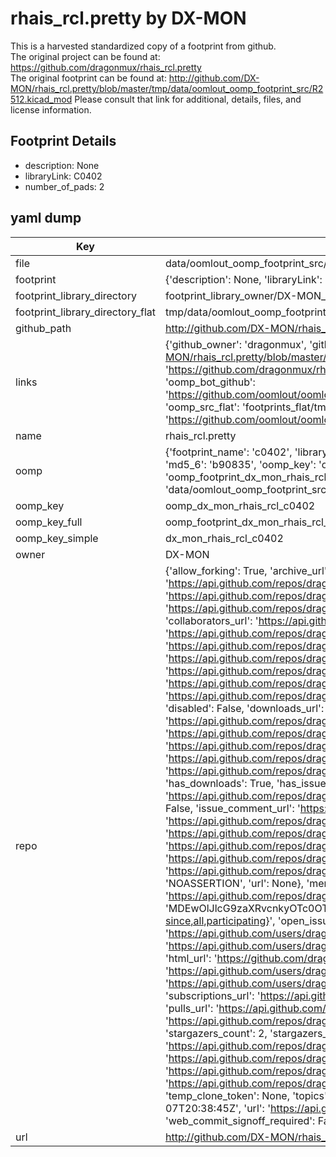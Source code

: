 # rhais_rcl.pretty by DX-MON  
This is a harvested standardized copy of a footprint from github.  
The original project can be found at:  
https://github.com/dragonmux/rhais_rcl.pretty  
The original footprint can be found at:
http://github.com/DX-MON/rhais_rcl.pretty/blob/master/tmp/data/oomlout_oomp_footprint_src/R2512.kicad_mod
Please consult that link for additional, details, files, and license information.  
## Footprint Details
* description: None  
* libraryLink: C0402  
* number_of_pads: 2  
## yaml dump  
| Key | Value |  
| --- | --- |  
| file | data/oomlout_oomp_footprint_src/rhais_rcl.pretty/C0402.kicad_mod |  
| footprint | {'description': None, 'libraryLink': 'C0402', 'number_of_pads': 2} |  
| footprint_library_directory | footprint_library_owner/DX-MON_rhais_rcl.pretty |  
| footprint_library_directory_flat | tmp/data/oomlout_oomp_footprint_src/footprints_flat/dx_mon_rhais_rcl_c0402/working |  
| github_path | http://github.com/DX-MON/rhais_rcl.pretty/blob/master/tmp/data/oomlout_oomp_footprint_src/C0402.kicad_mod |  
| links | {'github_owner': 'dragonmux', 'github_repo_name': 'rhais_rcl.pretty', 'github_src': 'http://github.com/DX-MON/rhais_rcl.pretty/blob/master/tmp/data/oomlout_oomp_footprint_src/R2512.kicad_mod', 'github_src_repo': 'https://github.com/dragonmux/rhais_rcl.pretty', 'oomp_bot': 'tmp/data/oomlout_oomp_footprint_src/footprints/dx_mon_rhais_rcl_c0402/working', 'oomp_bot_github': 'https://github.com/oomlout/oomlout_oomp_footprint_bot/tree/main/tmp/data/oomlout_oomp_footprint_src/footprints/dx_mon_rhais_rcl_c0402/working', 'oomp_src_flat': 'footprints_flat/tmp/data/oomlout_oomp_footprint_src/footprints_flat/dx_mon_rhais_rcl_c0402/working', 'oomp_src_flat_github': 'https://github.com/oomlout/oomlout_oomp_footprint_src/tree/main/tmp/data/oomlout_oomp_footprint_src/footprints_flat/dx_mon_rhais_rcl_c0402/working'} |  
| name | rhais_rcl.pretty |  
| oomp | {'footprint_name': 'c0402', 'library_name': 'rhais_rcl', 'md5': 'b9083563d442c0c9e4ca8ed006c35ab5', 'md5_10': 'b9083563d4', 'md5_5': 'b9083', 'md5_6': 'b90835', 'oomp_key': 'oomp_dx_mon_rhais_rcl_c0402', 'oomp_key_extra': 'oomp_footprint_dx_mon_rhais_rcl_c0402', 'oomp_key_full': 'oomp_footprint_dx_mon_rhais_rcl_c0402_b90835', 'oomp_key_simple': 'dx_mon_rhais_rcl_c0402', 'original_filename': 'data/oomlout_oomp_footprint_src/rhais_rcl.pretty/C0402.kicad_mod', 'owner_name': 'dragonmux'} |  
| oomp_key | oomp_dx_mon_rhais_rcl_c0402 |  
| oomp_key_full | oomp_footprint_dx_mon_rhais_rcl_c0402 |  
| oomp_key_simple | dx_mon_rhais_rcl_c0402 |  
| owner | DX-MON |  
| repo | {'allow_forking': True, 'archive_url': 'https://api.github.com/repos/dragonmux/rhais_rcl.pretty/{archive_format}{/ref}', 'archived': False, 'assignees_url': 'https://api.github.com/repos/dragonmux/rhais_rcl.pretty/assignees{/user}', 'blobs_url': 'https://api.github.com/repos/dragonmux/rhais_rcl.pretty/git/blobs{/sha}', 'branches_url': 'https://api.github.com/repos/dragonmux/rhais_rcl.pretty/branches{/branch}', 'clone_url': 'https://github.com/dragonmux/rhais_rcl.pretty.git', 'collaborators_url': 'https://api.github.com/repos/dragonmux/rhais_rcl.pretty/collaborators{/collaborator}', 'comments_url': 'https://api.github.com/repos/dragonmux/rhais_rcl.pretty/comments{/number}', 'commits_url': 'https://api.github.com/repos/dragonmux/rhais_rcl.pretty/commits{/sha}', 'compare_url': 'https://api.github.com/repos/dragonmux/rhais_rcl.pretty/compare/{base}...{head}', 'contents_url': 'https://api.github.com/repos/dragonmux/rhais_rcl.pretty/contents/{+path}', 'contributors_url': 'https://api.github.com/repos/dragonmux/rhais_rcl.pretty/contributors', 'created_at': '2020-09-22T00:33:55Z', 'default_branch': 'main', 'deployments_url': 'https://api.github.com/repos/dragonmux/rhais_rcl.pretty/deployments', 'description': "DX-MON's Resistor, Capacitor and Inductor footprints KiCad library", 'disabled': False, 'downloads_url': 'https://api.github.com/repos/dragonmux/rhais_rcl.pretty/downloads', 'events_url': 'https://api.github.com/repos/dragonmux/rhais_rcl.pretty/events', 'fork': False, 'forks': 1, 'forks_count': 1, 'forks_url': 'https://api.github.com/repos/dragonmux/rhais_rcl.pretty/forks', 'full_name': 'dragonmux/rhais_rcl.pretty', 'git_commits_url': 'https://api.github.com/repos/dragonmux/rhais_rcl.pretty/git/commits{/sha}', 'git_refs_url': 'https://api.github.com/repos/dragonmux/rhais_rcl.pretty/git/refs{/sha}', 'git_tags_url': 'https://api.github.com/repos/dragonmux/rhais_rcl.pretty/git/tags{/sha}', 'git_url': 'git://github.com/dragonmux/rhais_rcl.pretty.git', 'has_discussions': False, 'has_downloads': True, 'has_issues': True, 'has_pages': False, 'has_projects': True, 'has_wiki': True, 'homepage': '', 'hooks_url': 'https://api.github.com/repos/dragonmux/rhais_rcl.pretty/hooks', 'html_url': 'https://github.com/dragonmux/rhais_rcl.pretty', 'id': 297493986, 'is_template': False, 'issue_comment_url': 'https://api.github.com/repos/dragonmux/rhais_rcl.pretty/issues/comments{/number}', 'issue_events_url': 'https://api.github.com/repos/dragonmux/rhais_rcl.pretty/issues/events{/number}', 'issues_url': 'https://api.github.com/repos/dragonmux/rhais_rcl.pretty/issues{/number}', 'keys_url': 'https://api.github.com/repos/dragonmux/rhais_rcl.pretty/keys{/key_id}', 'labels_url': 'https://api.github.com/repos/dragonmux/rhais_rcl.pretty/labels{/name}', 'language': None, 'languages_url': 'https://api.github.com/repos/dragonmux/rhais_rcl.pretty/languages', 'license': {'key': 'other', 'name': 'Other', 'node_id': 'MDc6TGljZW5zZTA=', 'spdx_id': 'NOASSERTION', 'url': None}, 'merges_url': 'https://api.github.com/repos/dragonmux/rhais_rcl.pretty/merges', 'milestones_url': 'https://api.github.com/repos/dragonmux/rhais_rcl.pretty/milestones{/number}', 'mirror_url': None, 'name': 'rhais_rcl.pretty', 'network_count': 1, 'node_id': 'MDEwOlJlcG9zaXRvcnkyOTc0OTM5ODY=', 'notifications_url': 'https://api.github.com/repos/dragonmux/rhais_rcl.pretty/notifications{?since,all,participating}', 'open_issues': 0, 'open_issues_count': 0, 'owner': {'avatar_url': 'https://avatars.githubusercontent.com/u/691140?v=4', 'events_url': 'https://api.github.com/users/dragonmux/events{/privacy}', 'followers_url': 'https://api.github.com/users/dragonmux/followers', 'following_url': 'https://api.github.com/users/dragonmux/following{/other_user}', 'gists_url': 'https://api.github.com/users/dragonmux/gists{/gist_id}', 'gravatar_id': '', 'html_url': 'https://github.com/dragonmux', 'id': 691140, 'login': 'dragonmux', 'node_id': 'MDQ6VXNlcjY5MTE0MA==', 'organizations_url': 'https://api.github.com/users/dragonmux/orgs', 'received_events_url': 'https://api.github.com/users/dragonmux/received_events', 'repos_url': 'https://api.github.com/users/dragonmux/repos', 'site_admin': False, 'starred_url': 'https://api.github.com/users/dragonmux/starred{/owner}{/repo}', 'subscriptions_url': 'https://api.github.com/users/dragonmux/subscriptions', 'type': 'User', 'url': 'https://api.github.com/users/dragonmux'}, 'private': False, 'pulls_url': 'https://api.github.com/repos/dragonmux/rhais_rcl.pretty/pulls{/number}', 'pushed_at': '2022-02-24T04:24:12Z', 'releases_url': 'https://api.github.com/repos/dragonmux/rhais_rcl.pretty/releases{/id}', 'size': 48, 'ssh_url': 'git@github.com:dragonmux/rhais_rcl.pretty.git', 'stargazers_count': 2, 'stargazers_url': 'https://api.github.com/repos/dragonmux/rhais_rcl.pretty/stargazers', 'statuses_url': 'https://api.github.com/repos/dragonmux/rhais_rcl.pretty/statuses/{sha}', 'subscribers_count': 2, 'subscribers_url': 'https://api.github.com/repos/dragonmux/rhais_rcl.pretty/subscribers', 'subscription_url': 'https://api.github.com/repos/dragonmux/rhais_rcl.pretty/subscription', 'svn_url': 'https://github.com/dragonmux/rhais_rcl.pretty', 'tags_url': 'https://api.github.com/repos/dragonmux/rhais_rcl.pretty/tags', 'teams_url': 'https://api.github.com/repos/dragonmux/rhais_rcl.pretty/teams', 'temp_clone_token': None, 'topics': [], 'trees_url': 'https://api.github.com/repos/dragonmux/rhais_rcl.pretty/git/trees{/sha}', 'updated_at': '2023-01-07T20:38:45Z', 'url': 'https://api.github.com/repos/dragonmux/rhais_rcl.pretty', 'visibility': 'public', 'watchers': 2, 'watchers_count': 2, 'web_commit_signoff_required': False} |  
| url | http://github.com/DX-MON/rhais_rcl.pretty |  

